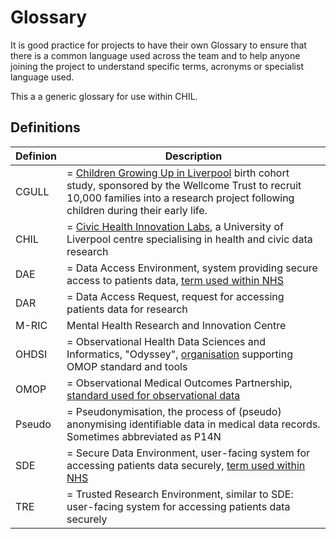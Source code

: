 # Glossary

It is good practice for projects to have their own Glossary to ensure that there is a common language used across the team and to help anyone joining the project to understand specific terms, acronyms or specialist language used.

This a a generic glossary for use within CHIL.

## Definitions

| Definion | Description |
|--|--|
| CGULL | = [Children Growing Up in Liverpool](https://www.cgullstudy.com) birth cohort study, sponsored by the Wellcome Trust to recruit 10,000 families into a research project following children during their early life.
| CHIL | = [Civic Health Innovation Labs](https://www.liverpool.ac.uk/civic-health-innovation-labs/), a University of Liverpool centre specialising in health and civic data research |
| DAE | = Data Access Environment, system providing secure access to patients data, [term used within NHS](https://digital.nhs.uk/services/data-access-environment-dae) |
| DAR | = Data Access Request, request for accessing patients data for research |
| M-RIC| Mental Health Research and Innovation Centre|
| OHDSI | = Observational Health Data Sciences and Informatics, "Odyssey", [organisation](https://www.ohdsi.org/who-we-are/) supporting OMOP standard and tools |
| OMOP | = Observational Medical Outcomes Partnership, [standard used for observational data](https://ohdsi.github.io/CommonDataModel/) | 
| Pseudo | = Pseudonymisation, the process of (pseudo) anonymising identifiable data in medical data records. Sometimes abbreviated as P14N |
| SDE | = Secure Data Environment, user-facing system for accessing patients data securely, [term used within NHS](https://digital.nhs.uk/services/secure-data-environment-service/secure-data-environment) |
| TRE | = Trusted Research Environment, similar to SDE: user-facing system for accessing patients data securely |
